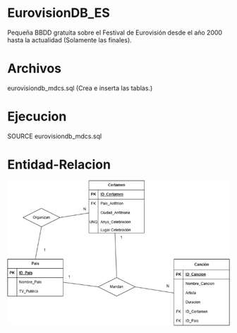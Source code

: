 # EurovisionDB_ES
Pequeña BBDD gratuita sobre el Festival de Eurovisión desde el año 2000 hasta la actualidad (Solamente las finales).

# Archivos
eurovisiondb_mdcs.sql (Crea e inserta las tablas.)

# Ejecucion 
SOURCE eurovisiondb_mdcs.sql

# Entidad-Relacion

![Image text](https://github.com/zhukomawi/EurovisionDB_ES/blob/main/ER_EurovisionV1.png)





